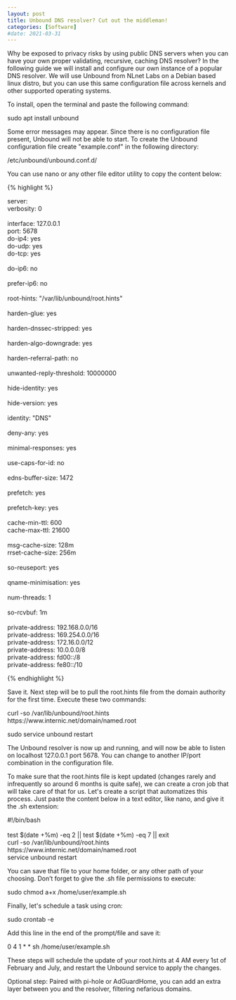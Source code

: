 ```yaml
---
layout: post
title: Unbound DNS resolver? Cut out the middleman!
categories: [Software]
#date: 2021-03-31
---
```


Why be exposed to privacy risks by using public DNS servers when you can have your own proper validating, recursive, caching DNS resolver? In the following guide we will install and configure our own instance of a popular DNS resolver. We will use Unbound from NLnet Labs on a Debian based linux distro, but you can use this same configuration file across kernels and other supported operating systems.
 
To install, open the terminal and paste the following command:
 
<p class="message">sudo apt install unbound</p>
 
Some error messages may appear. Since there is no configuration file present, Unbound will not be able to start.
To create the Unbound configuration file create "example.conf" in the following directory:
 
<p class="message">/etc/unbound/unbound.conf.d/</p>
 
You can use nano or any other file editor utility to copy the content below:

{% highlight %}
<p class="message">server:<br>
verbosity: 0<br>
<br>
interface: 127.0.0.1<br>
port: 5678<br>
do-ip4: yes<br>
do-udp: yes<br>
do-tcp: yes<br>
<br>
do-ip6: no<br>
<br>
prefer-ip6: no<br>
<br>
root-hints: "/var/lib/unbound/root.hints"<br>
<br>
harden-glue: yes<br>
<br>
harden-dnssec-stripped: yes<br>
<br>
harden-algo-downgrade: yes<br>
<br>
harden-referral-path: no<br>
<br>
unwanted-reply-threshold: 10000000<br>
<br>
hide-identity: yes<br>
<br>
hide-version: yes<br>
<br>
identity: "DNS"<br>
<br>
deny-any: yes<br>
<br>
minimal-responses: yes<br>
<br>
use-caps-for-id: no<br>
<br>
edns-buffer-size: 1472<br>
<br>
prefetch: yes<br>
<br>
prefetch-key: yes<br>
<br>
cache-min-ttl: 600<br>
cache-max-ttl: 21600<br>
<br>
msg-cache-size: 128m<br>
rrset-cache-size: 256m<br>
<br>
so-reuseport: yes<br>
<br>
qname-minimisation: yes<br>
<br>
num-threads: 1<br>
<br>
so-rcvbuf: 1m<br>
<br>
private-address: 192.168.0.0/16<br>
private-address: 169.254.0.0/16<br>
private-address: 172.16.0.0/12<br>
private-address: 10.0.0.0/8<br>
private-address: fd00::/8<br>
private-address: fe80::/10</p>
{% endhighlight %}
 
Save it.
Next step will be to pull the root.hints file from the domain authority for the first time. Execute these two commands:
 
<p class="message">curl -so /var/lib/unbound/root.hints https://www.internic.net/domain/named.root</p>
 
<p class="message">sudo service unbound restart</p>
 
The Unbound resolver is now up and running, and will now be able to listen on localhost 127.0.0.1 port 5678. You can change to another IP/port combination in the configuration file.
 
To make sure that the root.hints file is kept updated (changes rarely and infrequently so around 6 months is quite safe), we can create a cron job that will take care of that for us. Let's create a script that automatizes this process. Just paste the content below in a text editor, like nano, and give it the .sh extension:
 
<p class="message">#!/bin/bash<br>
<br>
test $(date +%m) -eq 2 || test $(date +%m) -eq 7 || exit<br>
curl -so /var/lib/unbound/root.hints https://www.internic.net/domain/named.root<br>
service unbound restart</p>
 
You can save that file to your home folder, or any other path of your choosing.
Don’t forget to give the .sh file permissions to execute:
 
<p class="message">sudo chmod a+x /home/user/example.sh</p>
 
Finally, let's schedule a task using cron:
 
<p class="message">sudo crontab -e</p>
 
Add this line in the end of the prompt/file and save it:
 
<p class="message">0 4 1 * * sh /home/user/example.sh</p>
 
These steps will schedule the update of your root.hints at 4 AM every 1st of February and July, and restart the Unbound service to apply the changes.
 
Optional step: Paired with pi-hole or AdGuardHome, you can add an extra layer between you and the resolver, filtering nefarious domains.
